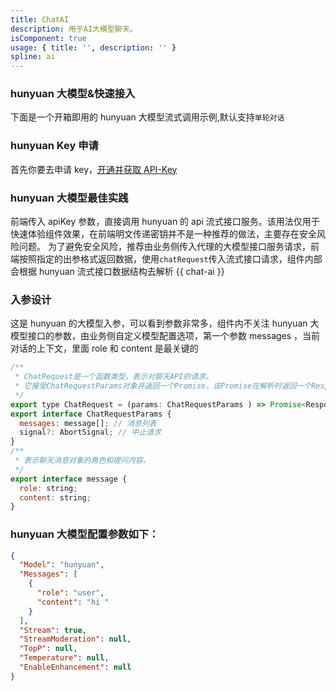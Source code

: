 ```yaml
---
title: ChatAI
description: 用于AI大模型聊天。
isComponent: true
usage: { title: '', description: '' }
spline: ai
---
```


### hunyuan 大模型&快速接入
下面是一个开箱即用的 hunyuan 大模型流式调用示例,默认支持`单轮对话`

### hunyuan Key 申请
首先你要去申请 key，[开通并获取 API-Key](https://hunyuanaide.taiji.woa.com/web/home_api?wsId=10144)

### hunyuan 大模型最佳实践

前端传入 apiKey 参数，直接调用 hunyuan 的 api 流式接口服务。该用法仅用于快速体验组件效果，在前端明文传递密钥并不是一种推荐的做法，主要存在安全风险问题。
为了避免安全风险，推荐由业务侧传入代理的大模型接口服务请求，前端按照指定的出参格式返回数据，使用`chatRequest`传入流式接口请求，组件内部会根据    hunyuan 流式接口数据结构去解析
{{ chat-ai }}
### 入参设计

这是 hunyuan 的大模型入参，可以看到参数非常多，组件内不关注 hunyuan 大模型接口的参数，由业务侧自定义模型配置选项，第一个参数 messages ，当前对话的上下文，里面 role 和 content 是最关键的
```js
/**
 * ChatRequest是一个函数类型，表示对聊天API的请求。
 * 它接受ChatRequestParams对象并返回一个Promise，该Promise在解析时返回一个Response对象。
 */
export type ChatRequest = (params: ChatRequestParams ) => Promise<Response>;
export interface ChatRequestParams {
  messages: message[]; // 消息列表
  signal?: AbortSignal; // 中止请求
}
/**
 * 表示聊天消息对象的角色和提问内容。
 */
export interface message {
  role: string;
  content: string;
}

```

### hunyuan 大模型配置参数如下：

```json
{
  "Model": "hunyuan",
  "Messages": [
    {
      "role": "user",
      "content": "hi "
    }
  ],
  "Stream": true,
  "StreamModeration": null,
  "TopP": null,
  "Temperature": null,
  "EnableEnhancement": null
}
```
